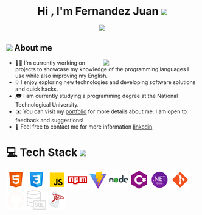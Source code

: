 
<h1 align="center"><b>Hi , I'm Fernandez Juan </b><img src="https://media.giphy.com/media/ObNTw8Uzwy6KQ/giphy.gif" width="30px"></h1>


<p align="center">
  <a href="https://github.com/DenverCoder1/readme-typing-svg"><img src="https://readme-typing-svg.herokuapp.com?font=Time+New+Roman&color=%23C8BE25&size=25&center=true&vCenter=true&width=600&height=100&lines=Software+Developer;Student+of+The+UTN;Always+learning+new+things"></a>
</p>


	
## <picture><img src = "https://github.com/7oSkaaa/7oSkaaa/blob/main/Images/about_me.gif?raw=true" width = 50px></picture> About me

<picture> <img align="right" src="https://github.com/7oSkaaa/7oSkaaa/blob/main/Images/Right_Side.gif?raw=true" width = 250px></picture>

- 👨‍💻 I'm currently working on projects to showcase my knowledge of the programming languages I use while also improving my English.
- 💡  I enjoy exploring new technologies and developing software solutions and quick hacks.
- 🎓 I am currently studying a programming degree at the National Technological University.
- ✉️ You can visit my [portfolio](https://fernandezjuan.vercel.app/) for more details about me. I am open to feedback and suggestions!
- 💬 Feel free to contact me for more information [linkedin](https://www.linkedin.com/in/juan-f-36ba26260/)


<div >

# 💻 Tech Stack <img src="https://media2.giphy.com/media/QssGEmpkyEOhBCb7e1/giphy.gif?cid=ecf05e47a0n3gi1bfqntqmob8g9aid1oyj2wr3ds3mg700bl&rid=giphy.gif" width="32px"> 

<a href="https://www.youtube.com/watch?v=dQw4w9WgXcQ">
</a>
<img src="icons/html.png" width="50"/>
<img src="icons/css.png" width="50"/>
<img src="icons/javascript.png" width="50"/>
<img src="icons/npm.png" width="50"/>
<img src="icons/vite.png" width="50"/>
<img src="icons/nodejs.png" width="50"/>
<img src="icons/c.png" width="50"/>
<img src="icons/Net.png" width="50"/>
<img src="icons/git.png" width="50"/>
<img src="icons/github.png" width="50"/>
<img src="icons/sql.png" width="50"/>
<img src="icons/sql-server.png" width="50"/>

</div>
